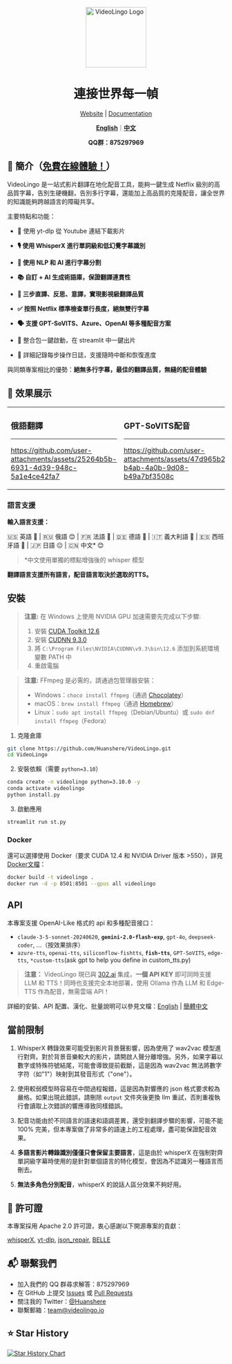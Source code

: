 <div align="center">

<img src="/docs/logo.png" alt="VideoLingo Logo" height="140">

# 連接世界每一幀

[Website](https://videolingo.io) | [Documentation](https://docs.videolingo.io/docs/start)

[**English**](/README.md)｜[**中文**](/i18n/README.zh.md)

**QQ群：875297969**

</div>

## 🌟 簡介（[免費在線體驗！](https://videolingo.io)）

VideoLingo 是一站式影片翻譯在地化配音工具，能夠一鍵生成 Netflix 級別的高品質字幕，告別生硬機翻，告別多行字幕，還能加上高品質的克隆配音，讓全世界的知識能夠跨越語言的障礙共享。

主要特點和功能：
- 🎥 使用 yt-dlp 從 Youtube 連結下載影片

- **🎙️ 使用 WhisperX 進行單詞級和低幻覺字幕識別**

- **📝 使用 NLP 和 AI 進行字幕分割**

- **📚 自訂 + AI 生成術語庫，保證翻譯連貫性**

- **🔄 三步直譯、反思、意譯，實現影視級翻譯品質**

- **✅ 按照 Netflix 標準檢查單行長度，絕無雙行字幕**

- **🗣️ 支援 GPT-SoVITS、Azure、OpenAI 等多種配音方案**

- 🚀 整合包一鍵啟動，在 streamlit 中一鍵出片

- 📝 詳細記錄每步操作日誌，支援隨時中斷和恢復進度

與同類專案相比的優勢：**絕無多行字幕，最佳的翻譯品質，無縫的配音體驗**

## 🎥 效果展示

<table>
<tr>
<td width="50%">

### 俄語翻譯
---
https://github.com/user-attachments/assets/25264b5b-6931-4d39-948c-5a1e4ce42fa7

</td>
<td width="50%">

### GPT-SoVITS配音
---
https://github.com/user-attachments/assets/47d965b2-b4ab-4a0b-9d08-b49a7bf3508c

</td>
</tr>
</table>

### 語言支援

**輸入語言支援：**

🇺🇸 英語 🤩  |  🇷🇺 俄語 😊  |  🇫🇷 法語 🤩  |  🇩🇪 德語 🤩  |  🇮🇹 義大利語 🤩  |  🇪🇸 西班牙語 🤩  |  🇯🇵 日語 😐  |  🇨🇳 中文* 😊

> *中文使用單獨的標點增強後的 whisper 模型

**翻譯語言支援所有語言，配音語言取決於選取的TTS。**

## 安裝

> **注意:** 在 Windows 上使用 NVIDIA GPU 加速需要先完成以下步驟:
> 1. 安裝 [CUDA Toolkit 12.6](https://developer.download.nvidia.com/compute/cuda/12.6.0/local_installers/cuda_12.6.0_560.76_windows.exe)
> 2. 安裝 [CUDNN 9.3.0](https://developer.download.nvidia.com/compute/cudnn/9.3.0/local_installers/cudnn_9.3.0_windows.exe)
> 3. 將 `C:\Program Files\NVIDIA\CUDNN\v9.3\bin\12.6` 添加到系統環境變數 PATH 中
> 4. 重啟電腦

> **注意:** FFmpeg 是必需的，請通過包管理器安裝：
> - Windows：```choco install ffmpeg```（通過 [Chocolatey](https://chocolatey.org/)）
> - macOS：```brew install ffmpeg```（通過 [Homebrew](https://brew.sh/)）
> - Linux：```sudo apt install ffmpeg```（Debian/Ubuntu）或 ```sudo dnf install ffmpeg```（Fedora）

1. 克隆倉庫

```bash
git clone https://github.com/Huanshere/VideoLingo.git
cd VideoLingo
```

2. 安裝依賴（需要 `python=3.10`）

```bash
conda create -n videolingo python=3.10.0 -y
conda activate videolingo
python install.py
```

3. 啟動應用

```bash
streamlit run st.py
```

### Docker
還可以選擇使用 Docker（要求 CUDA 12.4 和 NVIDIA Driver 版本 >550），詳見[Docker文檔](/docs/pages/docs/docker.zh-CN.md)：

```bash
docker build -t videolingo .
docker run -d -p 8501:8501 --gpus all videolingo
```

## API
本專案支援 OpenAI-Like 格式的 api 和多種配音接口：
- `claude-3-5-sonnet-20240620`, **`gemini-2.0-flash-exp`**, `gpt-4o`, `deepseek-coder`, ...（按效果排序）
- `azure-tts`, `openai-tts`, `siliconflow-fishtts`, **`fish-tts`**, `GPT-SoVITS`, `edge-tts`, `*custom-tts`(ask gpt to help you define in custom_tts.py)

> **注意：** VideoLingo 現已與 [302.ai](https://gpt302.saaslink.net/C2oHR9) 集成，**一個 API KEY** 即可同時支援 LLM 和 TTS！同時也支援完全本地部署，使用 Ollama 作為 LLM 和 Edge-TTS 作為配音，無需雲端 API！

詳細的安裝、API 配置、漢化、批量說明可以參見文檔：[English](/docs/pages/docs/start.en-US.md) | [簡體中文](/docs/pages/docs/start.zh-CN.md)

## 當前限制
1. WhisperX 轉錄效果可能受到影片背景聲影響，因為使用了 wav2vac 模型進行對齊。對於背景音樂較大的影片，請開啟人聲分離增強。另外，如果字幕以數字或特殊符號結尾，可能會導致提前截斷，這是因為 wav2vac 無法將數字字符（如"1"）映射到其發音形式（"one"）。

2. 使用較弱模型時容易在中間過程報錯，這是因為對響應的 json 格式要求較為嚴格。如果出現此錯誤，請刪除 `output` 文件夾後更換 llm 重試，否則重複執行會讀取上次錯誤的響應導致同樣錯誤。

3. 配音功能由於不同語言的語速和語調差異，還受到翻譯步驟的影響，可能不能 100% 完美，但本專案做了非常多的語速上的工程處理，盡可能保證配音效果。

4. **多語言影片轉錄識別僅僅只會保留主要語言**，這是由於 whisperX 在強制對齊單詞級字幕時使用的是針對單個語言的特化模型，會因為不認識另一種語言而刪去。

5. **無法多角色分別配音**，whisperX 的說話人區分效果不夠好用。

## 📄 許可證

本專案採用 Apache 2.0 許可證，衷心感謝以下開源專案的貢獻：

[whisperX](https://github.com/m-bain/whisperX), [yt-dlp](https://github.com/yt-dlp/yt-dlp), [json_repair](https://github.com/mangiucugna/json_repair), [BELLE](https://github.com/LianjiaTech/BELLE)

## 📬 聯繫我們

- 加入我們的 QQ 群尋求解答：875297969
- 在 GitHub 上提交 [Issues](https://github.com/Huanshere/VideoLingo/issues) 或 [Pull Requests](https://github.com/Huanshere/VideoLingo/pulls)
- 關注我的 Twitter：[@Huanshere](https://twitter.com/Huanshere)
- 聯繫郵箱：team@videolingo.io

## ⭐ Star History

[![Star History Chart](https://api.star-history.com/svg?repos=Huanshere/VideoLingo&type=Timeline)](https://star-history.com/#Huanshere/VideoLingo&Timeline)
